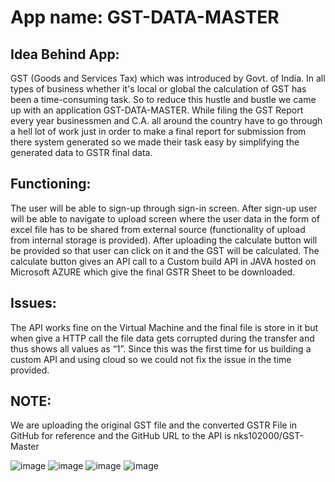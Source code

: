 # App name: GST-DATA-MASTER

## Idea Behind App:
GST (Goods and Services Tax) which was introduced by Govt. of India. In all types of business whether it's local or global the calculation of GST has been a time-consuming task. So to reduce this hustle and bustle we came up with an application GST-DATA-MASTER.
While filing the GST Report every year businessmen and C.A. all around the country have to go through a hell lot of work just in order to make a final report for submission from there system generated so we made their task easy by simplifying the generated data to GSTR final data.
## Functioning:
The user will be able to sign-up through sign-in screen. After sign-up user will be able to navigate to upload screen where the user data in the form of excel file has to be shared from external source (functionality of upload from internal storage is provided). After uploading the calculate button will be provided so that user can click on it and the GST will be calculated. The calculate button gives an API call to a Custom build API in JAVA hosted on Microsoft AZURE which give the final GSTR Sheet to be downloaded. 

## Issues:
The API works fine on the Virtual Machine and the final file is store in it but when give a HTTP call the file data gets corrupted during the transfer and thus shows all values as “1”. Since this was the first time for us building a custom API and using cloud so we could not fix the issue in the time provided.  

## NOTE:
We are uploading the original GST file and the converted GSTR File in GitHub for reference and the GitHub URL to the API is nks102000/GST-Master

![image](https://user-images.githubusercontent.com/61933492/124656265-9501ae80-debe-11eb-98f8-2ef8de93bdc2.png)
![image](https://user-images.githubusercontent.com/61933492/124656337-b19de680-debe-11eb-9a40-e4c79aeb0239.png)
![image](https://user-images.githubusercontent.com/61933492/124656433-d1cda580-debe-11eb-8a95-7452e4e3d293.png)
![image](https://user-images.githubusercontent.com/61933492/124656462-deea9480-debe-11eb-8f9f-934ff6a06f7a.png)

